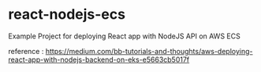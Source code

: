 # react-nodejs-ecs
Example Project for deploying React app with NodeJS API on AWS ECS


reference : https://medium.com/bb-tutorials-and-thoughts/aws-deploying-react-app-with-nodejs-backend-on-eks-e5663cb5017f
